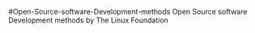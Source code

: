 #Open-Source-software-Development-methods
Open Source software Development methods by The Linux Foundation 
